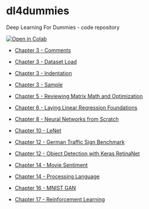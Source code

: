 # dl4dummies
Deep Learning For Dummies - code repository

[![Open in Colab](https://colab.research.google.com/assets/colab-badge.svg)]()

+ [Chapter 3 - Comments](https://colab.research.google.com/github/lmassaron/dl4dummies/blob/master/DL4D_03_Comments.ipynb)

+ [Chapter 3 - Dataset Load](https://colab.research.google.com/github/lmassaron/dl4dummies/blob/master/DL4D_03_Dataset_Load.ipynb)

+ [Chapter 3 - Indentation](https://colab.research.google.com/github/lmassaron/dl4dummies/blob/master/DL4D_03_Indentation.ipynb)

+ [Chapter 3 - Sample](https://colab.research.google.com/github/lmassaron/dl4dummies/blob/master/DL4D_03_Sample.ipynb)

+ [Chapter 5 - Reviewing Matrix Math and Optimization](https://colab.research.google.com/github/lmassaron/dl4dummies/blob/master/DL4D_05_Reviewing_Matrix_Math_and_Optimization.ipynb)

+ [Chapter 6 - Laying Linear Regression Foundations](https://colab.research.google.com/github/lmassaron/dl4dummies/blob/master/DL4D_06_Laying_Linear_Regression_Foundations.ipynb)

+ [Chapter 8 - Neural Networks from Scratch](https://colab.research.google.com/github/lmassaron/dl4dummies/blob/master/DL4D_08_NN_From_Scratch.ipynb)

+ [Chapter 10 - LeNet](https://colab.research.google.com/github/lmassaron/dl4dummies/blob/master/DL4D_10_LeNet5.ipynb)

+ [Chapter 12 - German Traffic Sign Benchmark](https://colab.research.google.com/github/lmassaron/dl4dummies/blob/master/DL4D_12_German_Traffic_Sign_Benchmark.ipynb)

+ [Chapter 12 - Object Detection with Keras RetinaNet](https://colab.research.google.com/github/lmassaron/dl4dummies/blob/master/DL4D_13_object_detection_with_keras_retinanet.ipynb)

+ [Chapter 14 - Movie Sentiment](https://colab.research.google.com/github/lmassaron/dl4dummies/blob/master/DL4D_14_Movie_Sentiment.ipynb)

+ [Chapter 14 - Processing Language](https://colab.research.google.com/github/lmassaron/dl4dummies/blob/master/DL4D_14_Processing_Language.ipynb)

+ [Chapter 16 - MNIST GAN](https://colab.research.google.com/github/lmassaron/dl4dummies/blob/master/DL4D_16_MNIST_GAN.ipynb)

+ [Chapter 17 - Reinforcement Learning](https://colab.research.google.com/github/lmassaron/dl4dummies/blob/master/DL4D_17_Reinforcement_Learning.ipynb)